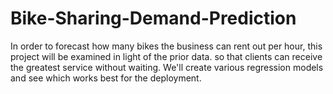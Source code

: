 # Bike-Sharing-Demand-Prediction
In order to forecast how many bikes the business can rent out per hour, this project will be examined in light of the prior data. so that clients can receive the greatest service without waiting. We'll create various regression models and see which works best for the deployment.
